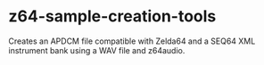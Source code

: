 # z64-sample-creation-tools
Creates an APDCM file compatible with Zelda64 and a SEQ64 XML instrument bank using a WAV file and z64audio.
